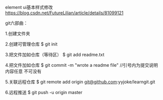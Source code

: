 element ui基本样式修改  https://blog.csdn.net/FutureLilian/article/details/81099121

git六部曲：

1.创建文件夹

2.创建可管理仓库   $ git init

3.把文件加如仓库（等待区）   $ git add readme.txt

4.把文件加如仓库   $ git commit -m "wrote a readme file" //引号内为提交说明 内容任意 不可没有

5.关联远程仓库  $ git remote add origin git@github.com:yyjoke/learngit.git

6.远程推送  $ git push -u origin master